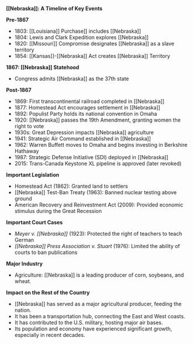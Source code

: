 **[[Nebraska]]: A Timeline of Key Events**

**Pre-1867**
* 1803: [[Louisiana]] Purchase]] includes [[Nebraska]]
* 1804: Lewis and Clark Expedition explores [[Nebraska]]
* 1820: [[Missouri]] Compromise designates [[Nebraska]] as a slave territory
* 1854: [[Kansas]]-[[Nebraska]] Act creates [[Nebraska]] Territory

**1867: [[Nebraska]] Statehood**
* Congress admits [[Nebraska]] as the 37th state

**Post-1867**
* 1869: First transcontinental railroad completed in [[Nebraska]]
* 1877: Homestead Act encourages settlement in [[Nebraska]]
* 1892: Populist Party holds its national convention in Omaha
* 1920: [[Nebraska]] passes the 19th Amendment, granting women the right to vote
* 1930s: Great Depression impacts [[Nebraska]] agriculture
* 1941: Strategic Air Command established in [[Nebraska]]
* 1962: Warren Buffett moves to Omaha and begins investing in Berkshire Hathaway
* 1987: Strategic Defense Initiative (SDI) deployed in [[Nebraska]]
* 2015: Trans-Canada Keystone XL pipeline is approved (later revoked)

**Important Legislation**

* Homestead Act (1862): Granted land to settlers
* [[Nebraska]] Test-Ban Treaty (1963): Banned nuclear testing above ground
* American Recovery and Reinvestment Act (2009): Provided economic stimulus during the Great Recession

**Important Court Cases**

* *Meyer v. [[Nebraska]]* (1923): Protected the right of teachers to teach German
* *[[Nebraska]] Press Association v. Stuart* (1976): Limited the ability of courts to ban publications

**Major Industry**

* Agriculture: [[Nebraska]] is a leading producer of corn, soybeans, and wheat.

**Impact on the Rest of the Country**

* [[Nebraska]] has served as a major agricultural producer, feeding the nation.
* It has been a transportation hub, connecting the East and West coasts.
* It has contributed to the U.S. military, hosting major air bases.
* Its population and economy have experienced significant growth, especially in recent decades.